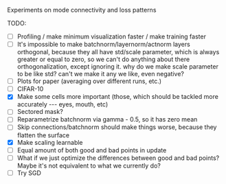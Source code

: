 Experiments on mode connectivity and loss patterns

TODO:
* [ ] Profiling / make minimum visualization faster / make training faster
* [ ] It's impossible to make batchnorm/layernorm/actnorm layers orthogonal, because they all have std/scale parameter, which is always greater or equal to zero, so we can't do anything about there orthogonalization, except ignoring it. why do we make scale parameter to be like std? can't we make it any we like, even negative?
* [ ] Plots for paper (averaging over different runs, etc.)
* [ ] CIFAR-10
* [x] Make some cells more important (those, which should be tackled more accurately --- eyes, mouth, etc)
* [ ] Sectored mask?
* [ ] Reparametrize batchnorm via gamma - 0.5, so it has zero mean
* [ ] Skip connections/batchnorm should make things worse, because they flatten the surface
* [x] Make scaling learnable
* [ ] Equal amount of both good and bad points in update
* [ ] What if we just optimize the differences between good and bad points? Maybe it's not equivalent to what we currently do?
* [ ] Try SGD
